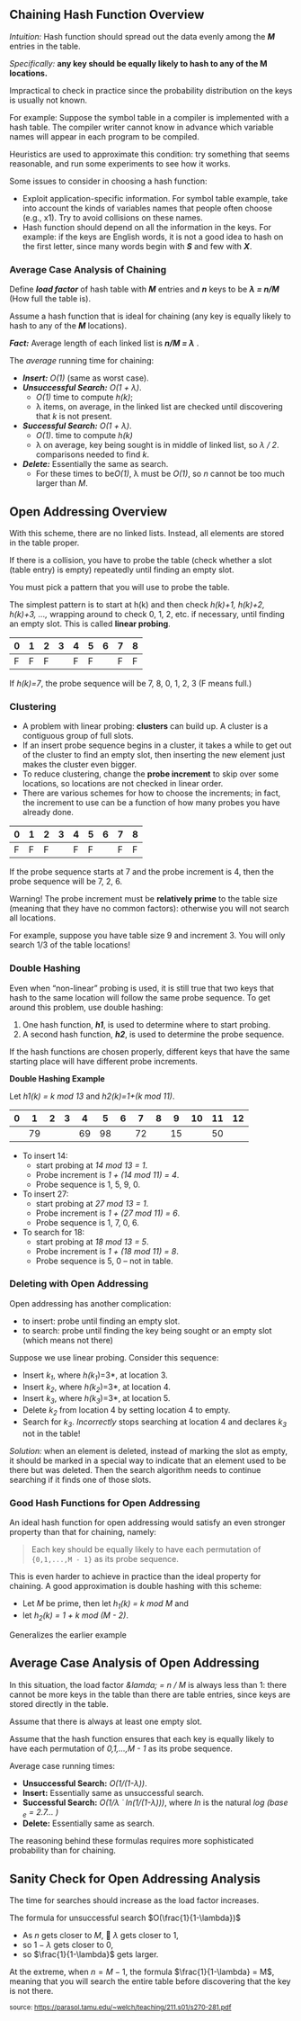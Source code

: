 ## Chaining Hash Function Overview

*Intuition:* Hash function should spread out the data evenly among the ***M*** entries in the table.

*Specifically:*  **any key should be equally likely to hash to any of the M locations.**

Impractical to check in practice since the probability distribution on the keys is usually not known.

For example: Suppose the symbol table in a compiler is implemented with a hash table. The compiler writer cannot know in advance which variable names will appear in each program to be compiled.

Heuristics are used to approximate this condition: try something that seems reasonable, and run some experiments to see how it works.

Some issues to consider in choosing a hash function:
- Exploit application-specific information. For symbol table example, take into account the kinds of variables names that people often choose (e.g., x1). Try to avoid collisions on these names.
- Hash function should depend on all the information in the keys. For example: if the keys are English words, it is not a good idea to hash on the first letter, since many words begin with ***S*** and few with ***X***.

### Average Case Analysis of Chaining

Define ***load factor*** of hash table with ***M*** entries and ***n*** keys to be ***&lambda; = n/M*** (How full the table is).

Assume a hash function that is ideal for chaining (any key is equally likely to hash to any of the ***M*** locations).

***Fact:*** Average length of each linked list is ***n/M = &lambda;*** .

The *average* running time for chaining:
- ***Insert:*** *O(1)* (same as worst case).
- ***Unsuccessful Search:*** *O(1 + &lambda;)*. 
    - *O(1)* time to compute *h(k)*; 
    - &lambda; items, on average, in the linked list are checked until discovering that *k* is not present.
- ***Successful Search:*** *O(1 + &lambda;)*. 
    - *O(1)*. time to compute *h(k)* 
    - &lambda; on average, key being sought is in middle of linked list, so *&lambda; / 2*. comparisons needed to find *k*.
- ***Delete:*** Essentially the same as search.
    - For these times to be*O(1)*, &lambda; must be *O(1)*, so *n* cannot be too much larger than *M*.

## Open Addressing Overview
With this scheme, there are no linked lists. Instead, all elements are stored in the table proper.

If there is a collision, you have to probe the table (check whether a slot (table entry) is empty)  repeatedly until finding an empty slot.

You must pick a pattern that you will use to probe the table.

The simplest pattern is to start at h(k) and then check
*h(k)+1, h(k)+2, h(k)+3, ...,* wrapping around to check 0, 1, 2, etc. if necessary, until finding an empty slot. This is called **linear probing**.

|  0 | 1  | 2 | 3  |  4 | 5  | 6 | 7 | 8  |
|----|----|---|----|----|----|---|---|----|
| F  | F  | F |    | F  | F  |   | F | F  | 


If *h(k)=7*, the probe sequence will be 7, 8, 0, 1, 2, 3 (F means full.)

### Clustering
- A problem with linear probing: **clusters** can build up. A cluster is a contiguous group of full slots.
- If an insert probe sequence begins in a cluster, it takes a while to get out of the cluster to find an empty slot, then inserting the new element just makes the cluster even bigger.
- To reduce clustering, change the **probe increment** to skip over some locations, so locations are not checked in linear order.
- There are various schemes for how to choose the increments; in fact, the increment to use can be a function of how many probes you have already done.

|  0 | 1   | 2 | 3  |  4  | 5 | 6   | 7 | 8  |
|---|---|---|---|---|---|---|---|---|
| F | F | F |  | F | F |  | F | F |  |

If the probe sequence starts at 7 and the probe increment is 4, then the probe sequence will be 7, 2, 6.

Warning! The probe increment must be **relatively prime** to the table size (meaning that they have no common factors): otherwise you will not search all locations.

For example, suppose you have table size 9 and increment 3. You will only search 1/3 of the table locations!

### Double Hashing

Even when “non-linear” probing is used, it is still true that two keys that hash to the same location will follow the same probe sequence. To get around this problem, use double hashing:

1. One hash function, ***h1***, is used to determine where
to start probing.
2. A second hash function, ***h2***, is used to determine the
probe sequence.

If the hash functions are chosen properly, different keys
that have the same starting place will have different
probe increments.

**Double Hashing Example**

Let *h1(k) = k mod 13* and *h2(k)=1+(k mod 11)*.



|0 |1 |2 |3 |4 |5 |6 |7 |8 |9 |10 |11 |12 |
|--|--|--|--|--|--|--|--|--|--|---|---|---|
|  | 79 |  |  |69  |98  |  |72  |  | 15 |   | 50  |  |

- To insert 14: 
	- start probing at *14 mod 13 = 1*. 
	- Probe increment is *1 + (14 mod 11) = 4*. 
	- Probe sequence is 1, 5, 9, 0.
- To insert 27: 
	- start probing at *27 mod 13 = 1*. 
	- Probe increment is *1 + (27 mod 11) = 6*. 
	- Probe sequence is 1, 7, 0, 6.
- To search for 18: 
	- start probing at *18 mod 13 = 5*.
	- Probe increment is *1 + (18 mod 11) = 8*. 
	- Probe sequence is 5, 0 – not in table.
	
### Deleting with Open Addressing

Open addressing has another complication: 
- to insert: probe until finding an empty slot.
- to search: probe until finding the key being sought or an empty slot (which means not there)

Suppose we use linear probing. Consider this sequence:
- Insert *k<sub>1</sub>*, where *h(k<sub>1</sub>*)=3*, at location 3.
- Insert *k<sub>2</sub>*, where *h(k<sub>2</sub>*)=3*, at location 4.
- Insert *k<sub>3</sub>*, where *h(k<sub>3</sub>*)=3*, at location 5.
- Delete *k<sub>2</sub>* from location 4 by setting location 4 to empty.
- Search for *k<sub>3</sub>*. *Incorrectly* stops searching at location 4 and declares *k<sub>3</sub>* not in the table!

*Solution:* when an element is deleted, instead of marking the slot as empty, it should be marked in a special way to indicate that an element used to be there but was deleted. Then the search algorithm needs to continue searching if it finds one of those slots.


### Good Hash Functions for Open Addressing

An ideal hash function for open addressing would satisfy an even stronger property than that for chaining, namely:

>Each key should be equally likely to have each permutation of `{0,1,...,M - 1}` as its probe sequence.

This is even harder to achieve in practice than the ideal property for chaining.
A good approximation is double hashing with this scheme:
- Let *M* be prime, then let *h<sub>1</sub>(k) = k mod M* and 
- let *h<sub>2</sub>(k) = 1 + k mod (M - 2)*.


Generalizes the earlier example

## Average Case Analysis of Open Addressing

In this situation, the load factor *&lamda; = n / M* is always less than 1: there cannot be more keys in the table than there are table entries, since keys are stored directly in the table.

Assume that there is always at least one empty slot.

Assume that the hash function ensures that each key is equally likely to have each permutation of *0,1,...,M - 1* as its probe sequence.

Average case running times:
- **Unsuccessful Search:** *O(1/(1-&lambda;))*.
- **Insert:** Essentially same as unsuccessful search.
- **Successful Search:** *O(1/&lambda; &dot; ln(1/(1-&lambda;)))*, where *ln* is the natural *log (base <sub>e</sub> = 2.7... )*
- **Delete:** Essentially same as search.

The reasoning behind these formulas requires more sophisticated probability than for chaining.

## Sanity Check for Open Addressing Analysis

The time for searches should increase as the load factor increases.

The formula for unsuccessful search $O(\frac{1}{1-\lambda})$
- As $n$ gets closer to $M$,  $\lambda$ gets closer to 1,
- so $1-\lambda$ gets closer to $0$,
- so $\frac{1}{1-\lambda}$ gets larger.

At the extreme, when $n = M - 1$, the formula $\frac{1}{1-\lambda} = M$, meaning that you will search the entire table before discovering that the key is not there.

<sup>source: https://parasol.tamu.edu/~welch/teaching/211.s01/s270-281.pdf</sup>


